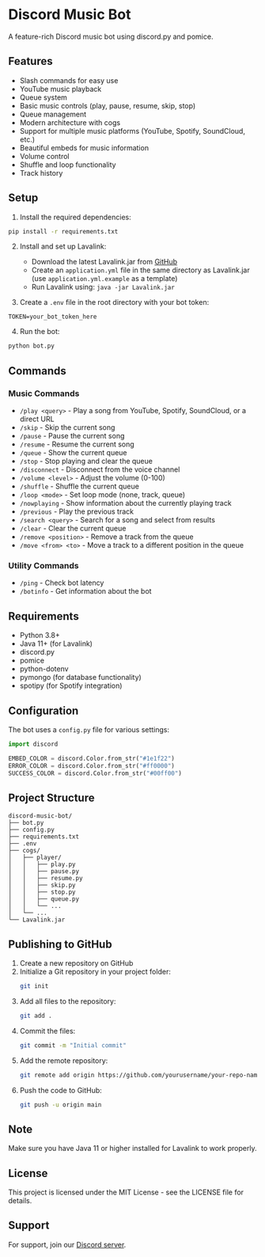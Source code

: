 # Discord Music Bot

A feature-rich Discord music bot using discord.py and pomice.

## Features

- Slash commands for easy use
- YouTube music playback
- Queue system
- Basic music controls (play, pause, resume, skip, stop)
- Queue management
- Modern architecture with cogs
- Support for multiple music platforms (YouTube, Spotify, SoundCloud, etc.)
- Beautiful embeds for music information
- Volume control
- Shuffle and loop functionality
- Track history

## Setup

1. Install the required dependencies:
```bash
pip install -r requirements.txt
```

2. Install and set up Lavalink:
   - Download the latest Lavalink.jar from [GitHub](https://github.com/freyacodes/Lavalink/releases)
   - Create an `application.yml` file in the same directory as Lavalink.jar (use `application.yml.example` as a template)
   - Run Lavalink using: `java -jar Lavalink.jar`

3. Create a `.env` file in the root directory with your bot token:
```
TOKEN=your_bot_token_here
```

4. Run the bot:
```bash
python bot.py
```

## Commands

### Music Commands
- `/play <query>` - Play a song from YouTube, Spotify, SoundCloud, or a direct URL
- `/skip` - Skip the current song
- `/pause` - Pause the current song
- `/resume` - Resume the current song
- `/queue` - Show the current queue
- `/stop` - Stop playing and clear the queue
- `/disconnect` - Disconnect from the voice channel
- `/volume <level>` - Adjust the volume (0-100)
- `/shuffle` - Shuffle the current queue
- `/loop <mode>` - Set loop mode (none, track, queue)
- `/nowplaying` - Show information about the currently playing track
- `/previous` - Play the previous track
- `/search <query>` - Search for a song and select from results
- `/clear` - Clear the current queue
- `/remove <position>` - Remove a track from the queue
- `/move <from> <to>` - Move a track to a different position in the queue

### Utility Commands
- `/ping` - Check bot latency
- `/botinfo` - Get information about the bot

## Requirements

- Python 3.8+
- Java 11+ (for Lavalink)
- discord.py
- pomice
- python-dotenv
- pymongo (for database functionality)
- spotipy (for Spotify integration)

## Configuration

The bot uses a `config.py` file for various settings:

```python
import discord

EMBED_COLOR = discord.Color.from_str("#1e1f22")
ERROR_COLOR = discord.Color.from_str("#ff0000")
SUCCESS_COLOR = discord.Color.from_str("#00ff00")
```

## Project Structure

```
discord-music-bot/
├── bot.py
├── config.py
├── requirements.txt
├── .env
├── cogs/
│   ├── player/
│   │   ├── play.py
│   │   ├── pause.py
│   │   ├── resume.py
│   │   ├── skip.py
│   │   ├── stop.py
│   │   ├── queue.py
│   │   └── ...
│   └── ...
└── Lavalink.jar
```

## Publishing to GitHub

1. Create a new repository on GitHub
2. Initialize a Git repository in your project folder:
   ```bash
   git init
   ```
3. Add all files to the repository:
   ```bash
   git add .
   ```
4. Commit the files:
   ```bash
   git commit -m "Initial commit"
   ```
5. Add the remote repository:
   ```bash
   git remote add origin https://github.com/yourusername/your-repo-name.git
   ```
6. Push the code to GitHub:
   ```bash
   git push -u origin main
   ```

## Note

Make sure you have Java 11 or higher installed for Lavalink to work properly.

## License

This project is licensed under the MIT License - see the LICENSE file for details.

## Support

For support, join our [Discord server](https://discord.gg/your-support-server).